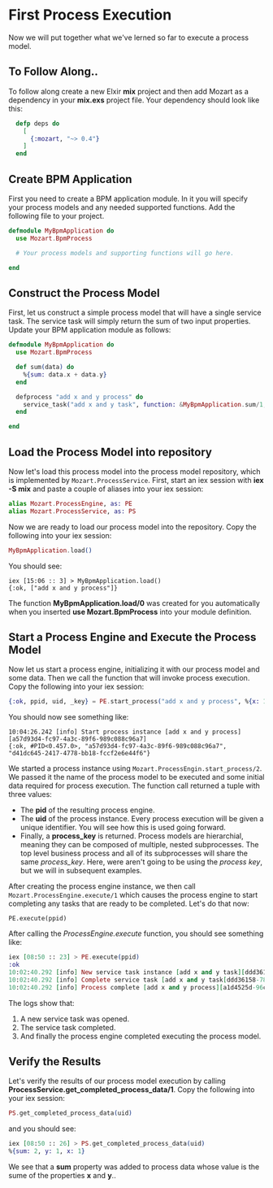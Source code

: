 # First Process Execution

Now we will put together what we've lerned so far to execute a process model. 

## To Follow Along..

To follow along create a new Elxir **mix** project and then add Mozart as a dependency in your **mix.exs** project file. Your dependency should look like this:

```elixir
  defp deps do
    [
      {:mozart, "~> 0.4"}
    ]
  end
```

## Create BPM Application

First you need to create a BPM application module. In it you will specify your process models and any needed supported functions. Add the following file to your project.

```elixir
defmodule MyBpmApplication do
  use Mozart.BpmProcess

  # Your process models and supporting functions will go here.

end
```

## Construct the Process Model

First, let us construct a simple process model that will have a single service task. The service task will simply return the sum of two input properties. Update your BPM application module as follows:

```elixir
defmodule MyBpmApplication do
  use Mozart.BpmProcess

  def sum(data) do
    %{sum: data.x + data.y}
  end

  defprocess "add x and y process" do
    service_task("add x and y task", function: &MyBpmApplication.sum/1, inputs: "x,y")
  end

end
```

## Load the Process Model into repository

Now let's load this process model into the process model repository, which is implemented by `Mozart.ProcessService`. First, start an iex session with **iex -S mix** and paste a couple of aliases into your iex session:

```elixir
alias Mozart.ProcessEngine, as: PE
alias Mozart.ProcessService, as: PS

```

Now we are ready to load our process model into the repository. Copy the following into your iex session:

```elixir
MyBpmApplication.load()

```

You should see:

````
iex [15:06 :: 3] > MyBpmApplication.load()
{:ok, ["add x and y process"]}
````

The function **MyBpmApplication.load/0** was created for you automatically when you inserted **use Mozart.BpmProcess** into your module definition.

## Start a Process Engine and Execute the Process Model

Now let us start a process engine, initializing it with our process model and some data. Then we call the function that will invoke process execution. Copy the following into your iex session:

```elixir
{:ok, ppid, uid, _key} = PE.start_process("add x and y process", %{x: 1, y: 1})

```

You should now see something like:

```
10:04:26.242 [info] Start process instance [add x and y process][a57d93d4-fc97-4a3c-89f6-989c088c96a7]
{:ok, #PID<0.457.0>, "a57d93d4-fc97-4a3c-89f6-989c088c96a7", "d41dc645-2417-4778-bb18-fccf2e6e44f6"}
```

We started a process instance using `Mozart.ProcessEngin.start_process/2`. We passed it the name of the process model to be executed and some initial data required for process execution. The function call returned a tuple with three values: 

* The **pid** of the resulting process engine.
* The **uid** of the process instance. Every process execution will be given a unique identifier. You will see how this is used going forward.
* Finally, a **process_key** is returned. Process models are hierarchial, meaning they can be composed of multiple, nested subprocesses. The top level business process and all of its subprocesses will share the same *process_key*. Here, were aren't going to be using the *process key*, but we will in subsequent examples.

After creating the process engine instance, we then call `Mozart.ProcessEngine.execute/1` which causes the process engine to start completing any tasks that are ready to be completed. Let's do that now:

```
PE.execute(ppid)

```

After calling the *ProcessEngine.execute* function, you should see something like:

```elixir
iex [08:50 :: 23] > PE.execute(ppid)
:ok
10:02:40.292 [info] New service task instance [add x and y task][ddd36158-7837-4c5a-b0be-66a02f304d27]
10:02:40.292 [info] Complete service task [add x and y task[ddd36158-7837-4c5a-b0be-66a02f304d27]
10:02:40.292 [info] Process complete [add x and y process][a1d4525d-96cb-4da1-9a82-d20bab4afa89]
```

The logs show that:

1. A new service task was opened.
1. The service task completed.
1. And finally the process engine completed executing the process model.

## Verify the Results

Let's verify the results of our process model execution by calling **ProcessService.get_completed_process_data/1**. Copy the following into your iex session:

```elixir
PS.get_completed_process_data(uid)

```

and you should see:

```elixir
iex [08:50 :: 26] > PS.get_completed_process_data(uid)
%{sum: 2, y: 1, x: 1}
```

We see that a **sum** property was added to process data whose value is the sume of the properties **x** and **y**..

